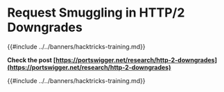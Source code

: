 # Request Smuggling in HTTP/2 Downgrades

{{#include ../../banners/hacktricks-training.md}}

**Check the post [https://portswigger.net/research/http-2-downgrades](https://portswigger.net/research/http-2-downgrades)**

{{#include ../../banners/hacktricks-training.md}}



